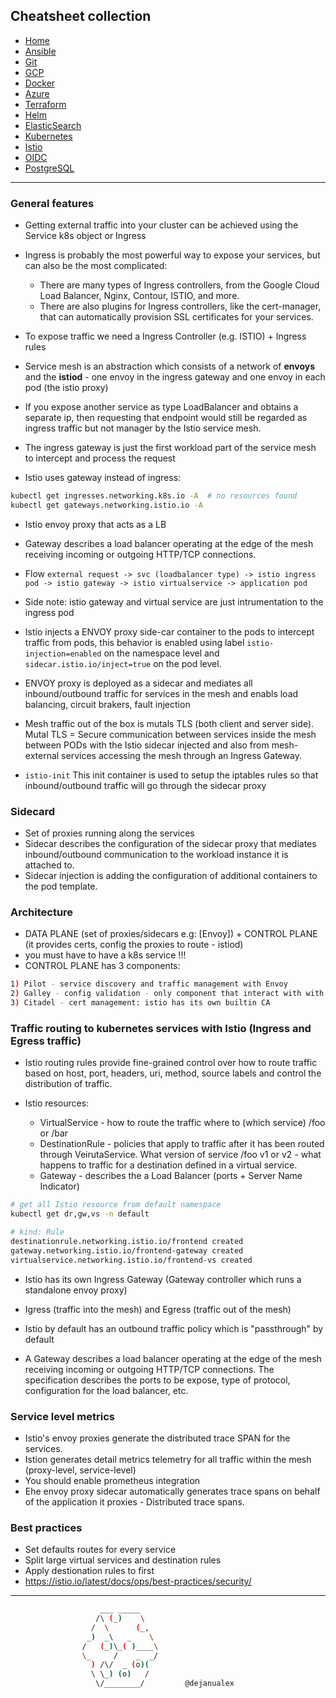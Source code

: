 ## Cheatsheet collection

* [Home](index.md)
* [Ansible](ansible.md)
* [Git](git.md)
* [GCP](gcp.md)
* [Docker](docker.md)
* [Azure](azure.md)
* [Terraform](terraform.md)
* [Helm](helm.md)
* [ElasticSearch](elastic.md)
* [Kubernetes](k8s.md)
* <ins>[Istio](istio.md)</ins>
* [OIDC](openID.md)
* [PostgreSQL](postgres.md)

---

### General features

* Getting external traffic into your cluster can be achieved using the Service k8s object or Ingress
* Ingress is probably the most powerful way to expose your services, but can also be the most complicated:
  * There are many types of Ingress controllers, from the Google Cloud Load Balancer, Nginx, Contour, ISTIO, and more. 
  * There are also plugins for Ingress controllers, like the cert-manager, that can automatically provision SSL certificates for your services.

* To expose traffic we need a Ingress Controller (e.g. ISTIO) + Ingress rules
* Service mesh is an abstraction which consists of a network of **envoys** and the **istiod** - one envoy in the ingress gateway and one envoy in each pod (the istio proxy)
* If you expose another service as type LoadBalancer and obtains a separate ip, then requesting that endpoint would still be regarded as ingress traffic but not manager by the Istio service mesh.
* The ingress gateway is just the first workload part of the service mesh to intercept and process the request

* Istio uses gateway instead of ingress:
```bash
kubectl get ingresses.networking.k8s.io -A  # no resources found
kubectl get gateways.networking.istio.io -A
```
* Istio envoy proxy that acts as a LB
* Gateway describes a load balancer operating at the edge of the mesh receiving incoming or outgoing HTTP/TCP connections.

* Flow `external request -> svc (loadbalancer type) -> istio ingress pod -> istio gateway -> istio virtualservice -> application pod`
* Side note: istio gateway and virtual service are just intrumentation to the ingress pod

* Istio injects a ENVOY proxy side-car container to the pods to intercept traffic from pods, this behavior is enabled using label `istio-injection=enabled` on the namespace level and `sidecar.istio.io/inject=true` on the pod level.

* ENVOY proxy is deployed as a sidecar and mediates all inbound/outbound traffic for services in the mesh and enabls load balancing, circuit brakers, fault injection

* Mesh traffic out of the box is mutals TLS (both client and server side). Mutal TLS = Secure communication between services inside the mesh between PODs with the Istio sidecar injected and also from mesh-external services accessing the mesh through an Ingress Gateway.

* `istio-init` This init container is used to setup the iptables rules so that inbound/outbound traffic will go through the sidecar proxy

### Sidecard

* Set of proxies running along the services
* Sidecar describes the configuration of the sidecar proxy that mediates inbound/outbound communication to the workload instance it is attached to.
* Sidecar injection is adding the configuration of additional containers to the pod template.

### Architecture

* DATA PLANE (set of proxies/sidecars e.g: [Envoy]) + CONTROL PLANE (it provides certs, config the proxies to route - istiod)
* you must have to have a k8s service !!!
* CONTROL PLANE has 3 components:

```bash
1) Pilot - service discovery and traffic management with Envoy
2) Galley - config validation - only component that interact with with k8s
3) Citadel - cert management: istio has its own builtin CA
```

### Traffic routing  to kubernetes services with Istio (Ingress and Egress traffic)

* Istio routing rules provide fine-grained control over how to route traffic based on host, port, headers, uri, method, source labels and control the distribution of traffic.

* Istio resources:
    * VirtualService - how to route the traffic where to (which service) /foo or /bar 
    * DestinationRule - policies that apply to traffic after it has been routed through VeirutaService. What version of service /foo v1 or v2 - what happens to traffic for a destination defined in a virtual service.
    * Gateway - describes the a Load Balancer (ports + Server Name Indicator)

```bash
# get all Istio resource from default namespace
kubectl get dr,gw,vs -n default

# kind: Rule
destinationrule.networking.istio.io/frontend created
gateway.networking.istio.io/frontend-gateway created
virtualservice.networking.istio.io/frontend-vs created
```

* Istio has its own Ingress Gateway (Gateway controller which runs a standalone envoy proxy)
* Igress (traffic into the mesh) and Egress (traffic out of the mesh)
* Istio by default has an outbound traffic policy which is "passthrough" by default

* A Gateway describes a load balancer operating at the edge of the mesh receiving incoming or outgoing HTTP/TCP connections. The specification describes the ports to be expose, type of protocol, configuration for the load balancer, etc.

### Service level metrics

* Istio's envoy proxies generate the distributed trace SPAN for the services.
* Istion generates detail metrics telemetry for all traffic within the mesh (proxy-level, service-level)
* You should enable prometheus integration
* Ehe envoy proxy sidecar automatically generates trace spans on behalf of the application it proxies - Distributed trace spans.

### Best practices

* Set defaults routes for every service
* Split large virtual services and destination rules
* Apply destionation rules to first
* https://istio.io/latest/docs/ops/best-practices/security/

---

```bash
                    ___ _____
                   /\ (_)    \
                  /  \      (_,
                 _)  _\   _    \
                /   (_)\_( )____\
                \_     /    _  _/
                  ) /\/  _ (o)(
                  \ \_) (o)   /
                   \/________/         @dejanualex
```
